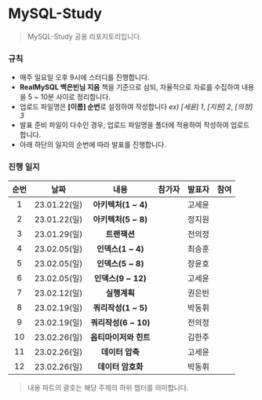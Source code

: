 # MySQL-Study
> MySQL-Study 공용 리포지토리입니다.

### 규칙
* 매주 일요일 오후 9시에 스터디를 진행합니다.
* **RealMySQL 백은빈님 지음** 책을 기준으로 삼되, 자율적으로 자료를 수집하여 내용을 5 ~ 10분 사이로 정리합니다.
* 업로드 파일명은  **[이름] 순번**로 설정하여 작성합니다 *ex) [세윤] 1*, *[지원] 2*, *[의정] 3*
* 발표 준비 파일이 다수인 경우, 업로드 파일명을 폴더에 적용하여 작성하여 업로드 합니다.
* 아래 하단의 일지의 순번에 따라 발표를 진행합니다.

### 진행 일지
|순번|날짜|내용|참가자|발표자|참여|
|:---:|:---:|:---:|:---:|:---:|:---:|
|1|23.01.22(일)|**아키텍처(1 ~ 4)**||고세윤||
|2|23.01.22(일)|**아키텍처(5 ~ 8)**||정지원||
|3|23.01.29(일)|**트랜잭션**||전의정||
|4|23.02.05(일)|**인덱스(1 ~ 4)**||최승훈||
|5|23.02.05(일)|**인덱스(5 ~ 8)**||장윤호||
|6|23.02.05(일)|**인덱스(9 ~ 12)**||고세윤||
|7|23.02.12(일)|**실행계획**||권은빈||
|8|23.02.19(일)|**쿼리작성(1 ~ 5)**||박동휘||
|9|23.02.19(일)|**쿼리작성(6 ~ 10)**||전의정||
|10|23.02.26(일)|**옵티마이저와 힌트**||김한주||
|11|23.02.26(일)|**데이터 압축**||고세윤||
|12|23.02.26(일)|**데이터 암호화**||박동휘||

> 내용 파트의 괄호는 해당 주제의 하위 챕터를 의미합니다. 
